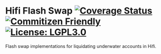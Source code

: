 # Hifi Flash Swap [![Coverage Status](https://coveralls.io/repos/github/hifi-finance/hifi-flash-swap/badge.svg?branch=main)](https://coveralls.io/github/hifi-finance/hifi-flash-swap?branch=main) [![Commitizen Friendly](https://img.shields.io/badge/commitizen-friendly-brightgreen.svg)](http://commitizen.github.io/cz-cli/) [![License: LGPL3.0](https://img.shields.io/badge/license-LGPL3.0-yellow.svg)](https://opensource.org/licenses/lgpl-3.0)

Flash swap implementations for liquidating underwater accounts in Hifi.
